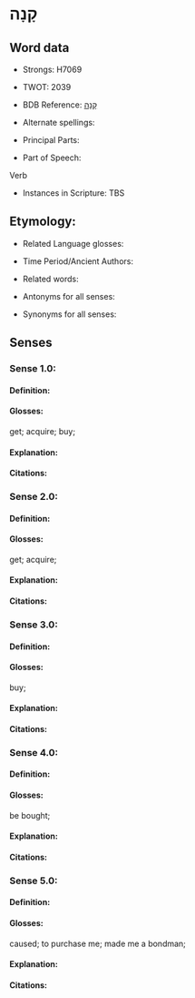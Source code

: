 # קָנָה

<!-- Status: S2="NeedsEdits" -->
<!-- Lexica used for edits:   -->

## Word data

* Strongs: H7069

* TWOT: 2039

* BDB Reference: [קָנָה](rc://en/bdb/dict/s.cb.aa)

* Alternate spellings:

* Principal Parts:

* Part of Speech:

Verb

* Instances in Scripture: TBS

## Etymology:

* Related Language glosses:

* Time Period/Ancient Authors:

* Related words:

* Antonyms for all senses:

* Synonyms for all senses:

## Senses

### Sense 1.0:

#### Definition:

#### Glosses:

get; acquire; buy; 

#### Explanation:

#### Citations:



### Sense 2.0:

#### Definition:

#### Glosses:

get; acquire; 

#### Explanation:

#### Citations:



### Sense 3.0:

#### Definition:

#### Glosses:

buy; 

#### Explanation:

#### Citations:



### Sense 4.0:

#### Definition:

#### Glosses:

be bought; 

#### Explanation:

#### Citations:



### Sense 5.0:

#### Definition:

#### Glosses:

caused; to purchase me; made me a bondman; 

#### Explanation:

#### Citations:



